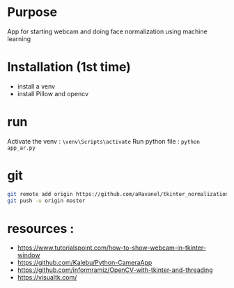 # Purpose
App for starting webcam and doing face normalization using machine learning

# Installation (1st time)
- install a venv
- install Pillow and opencv

# run
Activate the venv : `\venv\Scripts\activate` 
Run python file : `python app_ar.py`

# git
```bash
git remote add origin https://github.com/aRavanel/tkinter_normalization.git
git push -u origin master
```

# resources : 
- https://www.tutorialspoint.com/how-to-show-webcam-in-tkinter-window
- https://github.com/Kalebu/Python-CameraApp
- https://github.com/informramiz/OpenCV-with-tkinter-and-threading
- https://visualtk.com/

